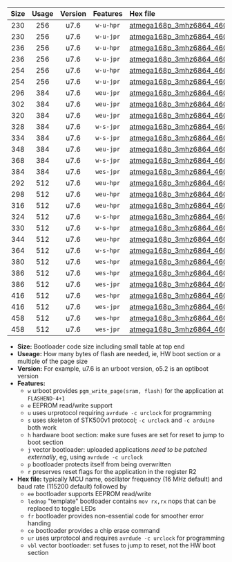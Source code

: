 |Size|Usage|Version|Features|Hex file|
|:-:|:-:|:-:|:-:|:--|
|230|256|u7.6|`w-u-hpr`|[atmega168p_3mhz6864_460800bps_ur.hex](https://raw.githubusercontent.com/stefanrueger/urboot/main//atmega168p_3mhz6864_460800bps_ur.hex)|
|230|256|u7.6|`w-u-jpr`|[atmega168p_3mhz6864_460800bps_ur_vbl.hex](https://raw.githubusercontent.com/stefanrueger/urboot/main//atmega168p_3mhz6864_460800bps_ur_vbl.hex)|
|236|256|u7.6|`w-u-hpr`|[atmega168p_3mhz6864_460800bps_lednop_ur.hex](https://raw.githubusercontent.com/stefanrueger/urboot/main//atmega168p_3mhz6864_460800bps_lednop_ur.hex)|
|236|256|u7.6|`w-u-jpr`|[atmega168p_3mhz6864_460800bps_lednop_ur_vbl.hex](https://raw.githubusercontent.com/stefanrueger/urboot/main//atmega168p_3mhz6864_460800bps_lednop_ur_vbl.hex)|
|254|256|u7.6|`w-u-hpr`|[atmega168p_3mhz6864_460800bps_lednop_fr_ur.hex](https://raw.githubusercontent.com/stefanrueger/urboot/main//atmega168p_3mhz6864_460800bps_lednop_fr_ur.hex)|
|254|256|u7.6|`w-u-jpr`|[atmega168p_3mhz6864_460800bps_lednop_fr_ur_vbl.hex](https://raw.githubusercontent.com/stefanrueger/urboot/main//atmega168p_3mhz6864_460800bps_lednop_fr_ur_vbl.hex)|
|296|384|u7.6|`weu-jpr`|[atmega168p_3mhz6864_460800bps_ee_ur_vbl.hex](https://raw.githubusercontent.com/stefanrueger/urboot/main//atmega168p_3mhz6864_460800bps_ee_ur_vbl.hex)|
|302|384|u7.6|`weu-jpr`|[atmega168p_3mhz6864_460800bps_ee_lednop_ur_vbl.hex](https://raw.githubusercontent.com/stefanrueger/urboot/main//atmega168p_3mhz6864_460800bps_ee_lednop_ur_vbl.hex)|
|320|384|u7.6|`weu-jpr`|[atmega168p_3mhz6864_460800bps_ee_lednop_fr_ur_vbl.hex](https://raw.githubusercontent.com/stefanrueger/urboot/main//atmega168p_3mhz6864_460800bps_ee_lednop_fr_ur_vbl.hex)|
|328|384|u7.6|`w-s-jpr`|[atmega168p_3mhz6864_460800bps_vbl.hex](https://raw.githubusercontent.com/stefanrueger/urboot/main//atmega168p_3mhz6864_460800bps_vbl.hex)|
|334|384|u7.6|`w-s-jpr`|[atmega168p_3mhz6864_460800bps_lednop_vbl.hex](https://raw.githubusercontent.com/stefanrueger/urboot/main//atmega168p_3mhz6864_460800bps_lednop_vbl.hex)|
|348|384|u7.6|`weu-jpr`|[atmega168p_3mhz6864_460800bps_ee_lednop_fr_ce_ur_vbl.hex](https://raw.githubusercontent.com/stefanrueger/urboot/main//atmega168p_3mhz6864_460800bps_ee_lednop_fr_ce_ur_vbl.hex)|
|368|384|u7.6|`w-s-jpr`|[atmega168p_3mhz6864_460800bps_lednop_fr_vbl.hex](https://raw.githubusercontent.com/stefanrueger/urboot/main//atmega168p_3mhz6864_460800bps_lednop_fr_vbl.hex)|
|384|384|u7.6|`wes-jpr`|[atmega168p_3mhz6864_460800bps_ee_vbl.hex](https://raw.githubusercontent.com/stefanrueger/urboot/main//atmega168p_3mhz6864_460800bps_ee_vbl.hex)|
|292|512|u7.6|`weu-hpr`|[atmega168p_3mhz6864_460800bps_ee_ur.hex](https://raw.githubusercontent.com/stefanrueger/urboot/main//atmega168p_3mhz6864_460800bps_ee_ur.hex)|
|298|512|u7.6|`weu-hpr`|[atmega168p_3mhz6864_460800bps_ee_lednop_ur.hex](https://raw.githubusercontent.com/stefanrueger/urboot/main//atmega168p_3mhz6864_460800bps_ee_lednop_ur.hex)|
|316|512|u7.6|`weu-hpr`|[atmega168p_3mhz6864_460800bps_ee_lednop_fr_ur.hex](https://raw.githubusercontent.com/stefanrueger/urboot/main//atmega168p_3mhz6864_460800bps_ee_lednop_fr_ur.hex)|
|324|512|u7.6|`w-s-hpr`|[atmega168p_3mhz6864_460800bps.hex](https://raw.githubusercontent.com/stefanrueger/urboot/main//atmega168p_3mhz6864_460800bps.hex)|
|330|512|u7.6|`w-s-hpr`|[atmega168p_3mhz6864_460800bps_lednop.hex](https://raw.githubusercontent.com/stefanrueger/urboot/main//atmega168p_3mhz6864_460800bps_lednop.hex)|
|344|512|u7.6|`weu-hpr`|[atmega168p_3mhz6864_460800bps_ee_lednop_fr_ce_ur.hex](https://raw.githubusercontent.com/stefanrueger/urboot/main//atmega168p_3mhz6864_460800bps_ee_lednop_fr_ce_ur.hex)|
|364|512|u7.6|`w-s-hpr`|[atmega168p_3mhz6864_460800bps_lednop_fr.hex](https://raw.githubusercontent.com/stefanrueger/urboot/main//atmega168p_3mhz6864_460800bps_lednop_fr.hex)|
|380|512|u7.6|`wes-hpr`|[atmega168p_3mhz6864_460800bps_ee.hex](https://raw.githubusercontent.com/stefanrueger/urboot/main//atmega168p_3mhz6864_460800bps_ee.hex)|
|386|512|u7.6|`wes-hpr`|[atmega168p_3mhz6864_460800bps_ee_lednop.hex](https://raw.githubusercontent.com/stefanrueger/urboot/main//atmega168p_3mhz6864_460800bps_ee_lednop.hex)|
|386|512|u7.6|`wes-jpr`|[atmega168p_3mhz6864_460800bps_ee_lednop_vbl.hex](https://raw.githubusercontent.com/stefanrueger/urboot/main//atmega168p_3mhz6864_460800bps_ee_lednop_vbl.hex)|
|416|512|u7.6|`wes-hpr`|[atmega168p_3mhz6864_460800bps_ee_lednop_fr.hex](https://raw.githubusercontent.com/stefanrueger/urboot/main//atmega168p_3mhz6864_460800bps_ee_lednop_fr.hex)|
|416|512|u7.6|`wes-jpr`|[atmega168p_3mhz6864_460800bps_ee_lednop_fr_vbl.hex](https://raw.githubusercontent.com/stefanrueger/urboot/main//atmega168p_3mhz6864_460800bps_ee_lednop_fr_vbl.hex)|
|458|512|u7.6|`wes-hpr`|[atmega168p_3mhz6864_460800bps_ee_lednop_fr_ce.hex](https://raw.githubusercontent.com/stefanrueger/urboot/main//atmega168p_3mhz6864_460800bps_ee_lednop_fr_ce.hex)|
|458|512|u7.6|`wes-jpr`|[atmega168p_3mhz6864_460800bps_ee_lednop_fr_ce_vbl.hex](https://raw.githubusercontent.com/stefanrueger/urboot/main//atmega168p_3mhz6864_460800bps_ee_lednop_fr_ce_vbl.hex)|

- **Size:** Bootloader code size including small table at top end
- **Useage:** How many bytes of flash are needed, ie, HW boot section or a multiple of the page size
- **Version:** For example, u7.6 is an urboot version, o5.2 is an optiboot version
- **Features:**
  + `w` urboot provides `pgm_write_page(sram, flash)` for the application at `FLASHEND-4+1`
  + `e` EEPROM read/write support
  + `u` uses urprotocol requiring `avrdude -c urclock` for programming
  + `s` uses skeleton of STK500v1 protocol; `-c urclock` and `-c arduino` both work
  + `h` hardware boot section: make sure fuses are set for reset to jump to boot section
  + `j` vector bootloader: uploaded applications *need to be patched externally*, eg, using `avrdude -c urclock`
  + `p` bootloader protects itself from being overwritten
  + `r` preserves reset flags for the application in the register R2
- **Hex file:** typically MCU name, oscillator frequency (16 MHz default) and baud rate (115200 default) followed by
  + `ee` bootloader supports EEPROM read/write
  + `lednop` "template" bootloader contains `mov rx,rx` nops that can be replaced to toggle LEDs
  + `fr` bootloader provides non-essential code for smoother error handing
  + `ce` bootloader provides a chip erase command
  + `ur` uses urprotocol and requires `avrdude -c urclock` for programming
  + `vbl` vector bootloader: set fuses to jump to reset, not the HW boot section

